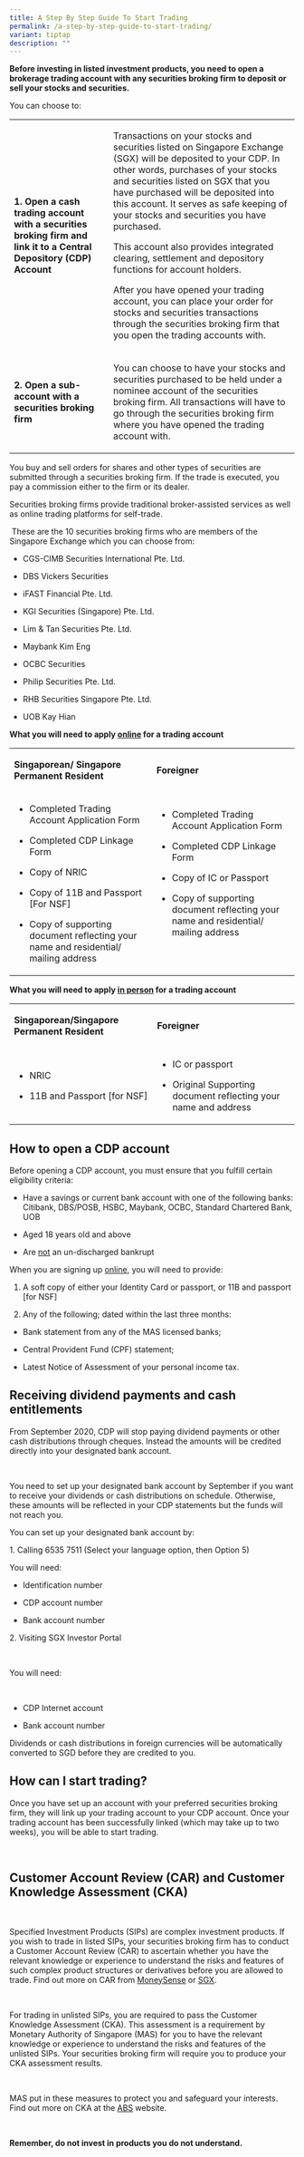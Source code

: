 ```yaml
---
title: A Step By Step Guide To Start Trading
permalink: /a-step-by-step-guide-to-start-trading/
variant: tiptap
description: ""
---
```

<p><strong>Before investing in listed investment products, you need to open a brokerage trading account with any securities broking firm to deposit or sell your stocks and securities.</strong>
</p>
<p>You can choose to:</p>
<table>
<tbody>
<tr>
<td rowspan="1" colspan="1">
<p><strong>1. Open a cash trading account with a securities broking firm and link it to a Central Depository (CDP) Account</strong>
</p>
</td>
<td rowspan="1" colspan="1">
<p>Transactions on your stocks and securities listed on Singapore Exchange
(SGX) will be deposited to your CDP. In other words, purchases of your
stocks and securities listed on SGX that you have purchased will be deposited
into this account. It serves as safe keeping of your stocks and securities
you have purchased.</p>
<p>This account also provides integrated clearing, settlement and depository
functions for account holders.</p>
<p>After you have opened your trading account, you can place your order for
stocks and securities transactions through the securities broking firm
that you open the trading accounts with.</p>
</td>
</tr>
<tr>
<td rowspan="1" colspan="1">
<p><strong>2. Open a sub-account with a securities broking firm</strong>
</p>
</td>
<td rowspan="1" colspan="1">
<p>You can choose to have your stocks and securities purchased to be held
under a nominee account of the securities broking firm. All transactions
will have to go through the securities broking firm where you have opened
the trading account with.&nbsp;</p>
</td>
</tr>
</tbody>
</table>
<p>You buy and sell orders for shares and other types of securities are submitted
through a securities broking firm. If the trade is executed, you pay a
commission either to the firm or its dealer.</p>
<p>Securities broking firms provide traditional broker-assisted services
as well as online trading platforms for self-trade.</p>
<p>&nbsp;These are the&nbsp;10 securities broking firms who are members of
the Singapore Exchange which you can choose from:</p>
<ul data-tight="true" class="tight">
<li>
<p>CGS-CIMB Securities International Pte. Ltd.</p>
</li>
<li>
<p>DBS Vickers Securities</p>
</li>
<li>
<p>iFAST Financial Pte. Ltd.</p>
</li>
<li>
<p>KGI Securities (Singapore) Pte. Ltd.</p>
</li>
<li>
<p>Lim &amp; Tan Securities Pte. Ltd.</p>
</li>
<li>
<p>Maybank Kim Eng</p>
</li>
<li>
<p>OCBC Securities</p>
</li>
<li>
<p>Philip Securities Pte. Ltd.</p>
</li>
<li>
<p>RHB Securities Singapore Pte. Ltd.</p>
</li>
<li>
<p>UOB Kay Hian</p>
</li>
</ul>
<p><strong>What you will need to apply <u>online</u> for&nbsp;a trading account</strong>
</p>
<table>
<tbody>
<tr>
<td rowspan="1" colspan="1">
<p><strong>Singaporean/ Singapore Permanent Resident</strong>&nbsp;</p>
</td>
<td rowspan="1" colspan="1">
<p><strong>Foreigner</strong>&nbsp;</p>
</td>
</tr>
<tr>
<td rowspan="1" colspan="1">
<ul data-tight="true" class="tight">
<li>
<p>Completed Trading Account Application Form</p>
</li>
<li>
<p>Completed CDP Linkage Form</p>
</li>
<li>
<p>Copy of NRIC</p>
</li>
<li>
<p>Copy of 11B and Passport [For NSF]</p>
</li>
<li>
<p>Copy of supporting document reflecting your name and residential/ mailing
address</p>
</li>
</ul>
</td>
<td rowspan="1" colspan="1">
<ul>
<li>
<p>Completed Trading Account Application Form</p>
</li>
<li>
<p>Completed CDP Linkage Form</p>
</li>
<li>
<p>Copy of IC or Passport</p>
</li>
<li>
<p>Copy of supporting document reflecting your name and residential/ mailing
address</p>
<p>&nbsp;</p>
</li>
</ul>
</td>
</tr>
</tbody>
</table>
<p><strong>What you will need to apply <u>in person</u> for&nbsp;a trading account</strong>
</p>
<table>
<tbody>
<tr>
<td rowspan="1" colspan="1">
<p><strong>Singaporean/Singapore Permanent Resident</strong>&nbsp;</p>
</td>
<td rowspan="1" colspan="1">
<p><strong>Foreigner</strong>&nbsp;</p>
</td>
</tr>
<tr>
<td rowspan="1" colspan="1">
<ul>
<li>
<p>NRIC</p>
</li>
<li>
<p>11B and Passport [for NSF]</p>
</li>
</ul>
</td>
<td rowspan="1" colspan="1">
<ul>
<li>
<p>IC or passport</p>
</li>
<li>
<p>Original Supporting document reflecting your name and address</p>
</li>
</ul>
</td>
</tr>
</tbody>
</table>
<h2><strong>How to open a CDP account</strong></h2>
<p>Before opening a CDP account, you must ensure that you fulfill certain
eligibility criteria:</p>
<ul data-tight="true" class="tight">
<li>
<p>Have a savings or current bank account with one of the following banks:
Citibank, DBS/POSB, HSBC, Maybank, OCBC, Standard Chartered Bank, UOB</p>
</li>
<li>
<p>Aged 18 years old and above</p>
</li>
<li>
<p>Are <u>not</u> an un-discharged bankrupt</p>
</li>
</ul>
<p>When you are signing up <a href="https://investors.sgx.com/cdp-account-opening/#/form-selection" rel="noopener noreferrer nofollow" target="_blank">online</a>,
you will need to provide:</p>
<ol data-tight="true" class="tight">
<li>
<p>A&nbsp;soft copy of either your Identity Card or passport, or 11B and
passport [for NSF]</p>
</li>
<li>
<p>Any of the following; dated within the last three months:</p>
</li>
</ol>
<ul data-tight="true" class="tight">
<li>
<p>Bank statement from any of the MAS licensed banks;</p>
</li>
<li>
<p>Central Provident Fund (CPF) statement;</p>
</li>
<li>
<p>Latest Notice of Assessment of your personal income tax.</p>
</li>
</ul>
<h2><strong>Receiving dividend payments and cash entitlements</strong></h2>
<p>From September 2020, CDP will stop paying dividend payments or other cash
distributions through cheques. Instead the amounts will be credited directly
into your designated bank account.</p>
<p>&nbsp;</p>
<p>You need to set up your designated bank account by September if you want
to receive your dividends or cash distributions on schedule. Otherwise,
these amounts will be reflected in your CDP statements but the funds will
not reach you.</p>
<p>You can set up your designated bank account by:</p>
<p>1. Calling 6535 7511<strong> </strong>(Select your language option, then
Option 5)</p>
<p>You will need:</p>
<ul>
<li>
<p>Identification number &nbsp;&nbsp;&nbsp;</p>
</li>
<li>
<p>CDP account number &nbsp;&nbsp;&nbsp;</p>
</li>
<li>
<p>Bank account number</p>
</li>
</ul>
<p>2. Visiting SGX Investor Portal</p>
<p><strong>&nbsp;</strong>
</p>
<p>You will need:</p>
<p>&nbsp;</p>
<ul data-tight="true" class="tight">
<li>
<p>CDP Internet account</p>
</li>
<li>
<p>Bank account number</p>
</li>
</ul>
<p>Dividends or cash distributions in foreign currencies will be automatically
converted to SGD before they are credited to you.</p>
<h2><strong>How can I start trading?</strong></h2>
<p>Once you have set up an account with your preferred securities broking
firm, they will link up your trading account to your CDP account. Once
your trading account has been successfully linked (which may take up to
two weeks), you will be able to start trading.</p>
<p>&nbsp;</p>
<h2><strong>Customer Account Review (CAR) and Customer Knowledge Assessment (CKA)</strong></h2>
<p>&nbsp;</p>
<p>Specified Investment Products (SIPs) are complex investment products.
If you wish to trade in listed SIPs, your securities broking firm has to
conduct a Customer Account Review (CAR) to ascertain whether you have the
relevant knowledge or experience to understand the risks and features of
such complex product structures or derivatives before you are allowed to
trade. Find out more on CAR from <a href="https://team.dms.mas.gov.sg/sites/csi/consEdn/MoneySense%20Website/MS%202023%20Website%20Archive/Offline%20Website/MON-241-PRD/www.moneysense.gov.sg/articles/2018/11/understanding-specified-investment-products-sips.html" rel="noopener noreferrer nofollow" target="_blank">MoneySense</a>&nbsp;or
<a href="https://onlineeducation.sgx.com/specifiedinvestmentproducts/" rel="noopener noreferrer nofollow" target="_blank">SGX</a>.</p>
<p>&nbsp;</p>
<p>For trading in unlisted SIPs, you are required to pass the Customer Knowledge
Assessment (CKA). This assessment is a requirement by Monetary Authority
of Singapore (MAS) for you to have the relevant knowledge or experience
to understand the risks and features of the unlisted SIPs. Your securities
broking firm will require you to produce your CKA assessment results.</p>
<p>&nbsp;</p>
<p>MAS put in these measures to protect you and safeguard your interests.
Find out more on CKA at the <a href="https://sips.abs.org.sg/" rel="noopener noreferrer nofollow" target="_blank">ABS</a>&nbsp;website.</p>
<p>&nbsp;</p>
<p><strong>Remember, do not invest in products you do not understand.</strong>
</p>